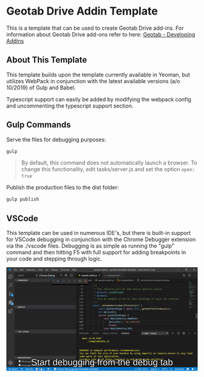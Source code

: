 # Geotab Drive Addin Template
This is a template that can be used to create Geotab Drive add-ins.  For information about Geotab Drive add-ons refer to here:
[Geotab - Developing Addins](https://geotab.github.io/sdk/software/guides/developing-addins/)

## About This Template
This template builds upon the template currently available in Yeoman, but utilizes WebPack in conjunction with the latest available versions (a/o 10/2019) of Gulp and Babel.

Typescript support can easily be added by modifying the webpack config and uncommenting the typescript support section.

## Gulp Commands
Serve the files for debugging purposes:
```bash
gulp
```
> By default, this command does not automatically launch a browser.  To change this functionality, edit tasks/server.js and set the option `open: true`

Publish the production files to the dist folder:
```bash
gulp publish
```

## VSCode
This template can be used in numerous IDE's, but there is built-in support for VSCode debugging in conjunction with the Chrome Debugger extension via the ./vscode files.  Debugging is as simple as running the "gulp" command and then hitting F5 with full support for adding breakpoints in your code and stepping through logic.

![](docs/images/vscode_demo.gif)
